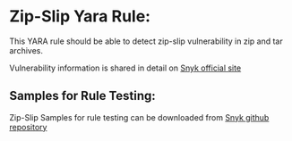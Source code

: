 # Zip-Slip Yara Rule:
This YARA rule should be able to detect zip-slip vulnerability in zip and tar archives.

Vulnerability information is shared in detail on [Snyk official site](https://snyk.io/research/zip-slip-vulnerability)

## Samples for Rule Testing:
Zip-Slip Samples for rule testing can be downloaded from [Snyk github repository](https://github.com/snyk/zip-slip-vulnerability/tree/master/archives)
